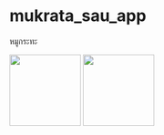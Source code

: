 # mukrata_sau_app

หมูกระทะ

<img width="125px" src="https://github.com/pitipongchanplaeng/mukrata_sau_app/assets/165863965/859f7ba0-d8d1-435b-9790-3cf435102c00">


<img width="125px" src="https://github.com/pitipongchanplaeng/mukrata_sau_app/assets/165863965/05ba2153-1011-4ba4-82e8-427294623db9">

